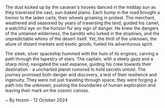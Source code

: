 
The dust kicked up by the caravan's hooves danced in the midday sun as they traversed the vast, sun-baked plains. Each bump in the road brought a tremor to the laden carts, their wheels groaning in protest. The merchant, weathered and seasoned by years of traversing the land, guided his camel, a watchful eye on the horizon for any sign of danger. He knew the dangers of the untamed wilderness, the bandits who lurked in the shadows, and the unpredictable whims of the desert itself. Yet, the thrill of the unknown, the allure of distant markets and exotic goods, fueled his adventurous spirit.

The sleek, silver spaceship hummed with the hum of its engines, carving a path through the tapestry of stars. The captain, with a steely gaze and a sharp mind, navigated the vast expanse, guiding his crew towards their destination - a uncharted planet rumored to hold secrets untold. The journey promised both danger and discovery, a test of their resilience and ingenuity. They were not just traveling through space; they were forging a path into the unknown, pushing the boundaries of human exploration and leaving their mark on the cosmic canvas. 

~ By Hozmi - 12 October 2024
